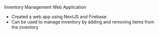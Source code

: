 Inventory Management Web Application

* Created a web app using NextJS and Firebase
* Can be used to manage inventory by adding and removing items from the inventory
